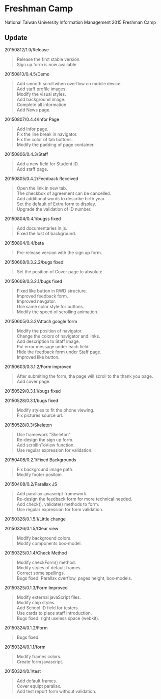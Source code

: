 # Freshman Camp

National Taiwan University Information Management 2015 Freshman Camp

## Update

20150812/1.0/Release
> Release the first stable version.  
> Sign up form is now available.  

20150810/0.4.5/Demo
> Add smooth scroll when overflow on mobile device.  
> Add staff profile images.  
> Modify the visual styles.  
> Add background image.  
> Complete all information.  
> Add News page.  

20150807/0.4.4/Infor Page
> Add Infor page.  
> Fix the line break in navigator.  
> Fix the color of tab buttons.  
> Modify the padding of page container.  

20150806/0.4.3/Staff
> Add a new field for Student ID.  
> Add staff page.  

20150805/0.4.2/Feedback Received
> Open the link in new tab.  
> The checkbox of agreement can be cancelled.  
> Add additional words to describe birth year.  
> Set the default of Extra form to display.  
> Upgrade the validation of ID number.  

20150804/0.4.1/bugss fixed
> Add documentaries in js.  
> Fixed the lost of background.  

20150804/0.4/beta
> Pre-release version with the sign up form.  

20150608/0.3.2.2/bugs fixed
> Set the position of Cover page to absolute.  

20150608/0.3.2.1/bugs fixed
> Fixed like button in RWD structure.  
> Improved feedback form.  
> Improved navgator.  
> Use same color style for buttons.  
> Modify the speed of scrolling animation.  

20150605/0.3.2/Attach google form
> Modify the position of navigator.  
> Change the colors of navigator and links.  
> Add description to Staff image.  
> Put error message under each field.  
> Hide the feedback form under Staff page.  
> Improved like button.  

20150603/0.3.1.2/Form improved
> After submiting the form, tha page will scroll to the thank you page.  
> Add cover page.  

20150529/0.3.1.1/bugs fixed

20150528/0.3.1/bugs fixed
> Modify styles to fit the phone viewing.  
> Fix pictures source url.  

20150528/0.3/Skeleton
> Use framework "Skeleton".  
> Re-design the sign up form.  
> Add scrollInToView function.  
> Use regular expression for validation.  

20150408/0.2.1/Fixed Backgrounds
> Fix background image path.  
> Modify footer positoin.  

20150408/0.2/Parallax JS
> Add parallax javascript framework.  
> Re-design the feedback form for more technical needed.  
> Add check(), validate() methods to form.  
> Use regular expression for form validation.  

20150326/0.1.5.1/Little change

20150326/0.1.5/Clear view
> Modify background colors.  
> Modify components box-model.  

20150325/0.1.4/Check Method
> Modify checkForm() method.  
> Modify styles of default frames.  
> Correct some spellings.  
> Bugs fixed: Parallax overflow, pages height, box-models.  

20150325/0.1.3/Form Improved
> Modify external javaScript files.  
> Modify chip styles.  
> Add School ID field for testers.  
> Use cards to place staff introduction.  
> Bugs fixed: right useless space (webkit).  

20150324/0.1.2/Form
> Bugs fixed.  

20150324/0.1.1/form
> Modify frames colors.  
> Create form javascript.  

20150324/0.1/test
> Add default frames.  
> Cover equipt parallax.  
> Add test report form without validation.  
